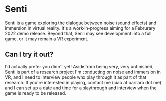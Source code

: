 # Senti
Senti is a game exploring the dialogue between noise (sound effects) and immersion in virtual reality. It's a work-in-progress aiming for a Februrary 2022 demo release. Beyond that, Senti may see development into a full game, or it may remain a VR experiment.

## Can I try it out?
I'd actually prefer you didn't yet! Aside from being very, very unfinished, Senti is part of a research project I'm conducting on noise and immersion in VR, and I need to interview people who play through it as part of that research. If you're interested in playing, contact me (ciao at barilaro dot me) and I can set up a date and time for a playthrough and interview when the game is ready to be released.